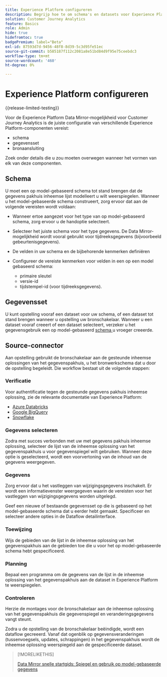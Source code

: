 ```yaml
---
title: Experience Platform configureren
description: Begrijp hoe te om schema's en datasets voor Experience Platform Data Mirror voor Customer Journey Analytics te vormen
solution: Customer Journey Analytics
feature: Basics
role: Admin
hide: true
hidefromtoc: true
badgePremium: label="Beta"
exl-id: 87593d7d-9456-48f8-8d39-5c3d95fe51ec
source-git-commit: b585187f112c2081a8e51bd84d9f95e75ceebdc3
workflow-type: tm+mt
source-wordcount: '460'
ht-degree: 0%

---
```


# Experience Platform configureren

{{release-limited-testing}}

Voor de Experience Platform Data Mirror-mogelijkheid voor Customer Journey Analytics is de juiste configuratie van verschillende Experience Platform-componenten vereist:

* schema
* gegevensset
* bronaansluiting

Zoek onder details die u zou moeten overwegen wanneer het vormen van elk van deze componenten.

## Schema

U moet een op model-gebaseerd schema tot stand brengen dat de gegevens pakhuis inheemse lijst modelleert u wilt weerspiegelen. Wanneer u het model-gebaseerde schema construeert, zorg ervoor dat aan de volgende vereisten wordt voldaan:

* Wanneer ertoe aangezet voor het type van op model-gebaseerd schema, zorg ervoor u de handoptie selecteert.
* Selecteer het juiste schema voor het type gegevens. De Data Mirror-mogelijkheid wordt vooral gebruikt voor tijdreeksgegevens (bijvoorbeeld gebeurtenisgegevens).

* De velden in uw schema en de bijbehorende kenmerken definiëren
* Configureer de vereiste kenmerken voor velden in een op een model gebaseerd schema:

   * primaire sleutel
   * versie-id
   * tijdstempel-id (voor tijdreeksgegevens).

## Gegevensset

U kunt opstelling vooraf een dataset voor uw schema, of een dataset tot stand brengen wanneer u opstelling uw bronschakelaar.
Wanneer u een dataset vooraf creeert of een dataset selecteert, verzeker u het gegevensgebruik een op model-gebaseerd [ schema ](#schema) u vroeger creeerde.


## Source-connector

Aan opstelling gebruikt de bronschakelaar aan de gesteunde inheemse oplossingen van het gegevenspakhuis, u het bronwerkschema dat u door de opstelling begeleidt. Die workflow bestaat uit de volgende stappen:

### Verificatie

Voor authentificatie tegen de gesteunde gegevens pakhuis inheemse oplossing, zie de relevante documentatie van Experience Platform:

* [ Azure Databricks ](https://experienceleague.adobe.com/nl/docs/experience-platform/sources/connectors/databases/databricks)
* [ Google BigQuery ](https://experienceleague.adobe.com/nl/docs/experience-platform/sources/connectors/databases/bigquery)
* [ Snowflake ](https://experienceleague.adobe.com/nl/docs/experience-platform/sources/connectors/databases/snowflake)


### Gegevens selecteren

Zodra met succes verbonden met uw met gegevens pakhuis inheemse oplossing, selecteer de lijst van de inheemse oplossing van het gegevenspakhuis u voor gegevenspiegel wilt gebruiken. Wanneer deze optie is geselecteerd, wordt een voorvertoning van de inhoud van de gegevens weergegeven.


### Gegevens

Zorg ervoor dat u het vastleggen van wijzigingsgegevens inschakelt. Er wordt een informatievenster weergegeven waarin de vereisten voor het vastleggen van wijzigingsgegevens worden uitgelegd.

Geef een nieuwe of bestaande gegevensset op die is gebaseerd op het model-gebaseerde schema dat u eerder hebt gemaakt. Specificeer en selecteer andere opties in de Dataflow detailinterface.


### Toewijzing

Wijs de gebieden van de lijst in de inheemse oplossing van het gegevenspakhuis aan de gebieden toe die u voor het op model-gebaseerde schema hebt gespecificeerd.


### Planning

Bepaal een programma om de gegevens van de lijst in de inheemse oplossing van het gegevenspakhuis aan de dataset in Experience Platform te weerspiegelen.


### Controleren

Herzie de montages voor de bronschakelaar aan de inheemse oplossing van het gegevenspakhuis die gegevenspiegel en veranderingsgegevens vangt steunt.


Zodra u de opstelling van de bronschakelaar beëindigde, wordt een dataflow gecreeerd. Vanaf dat ogenblik op gegevensveranderingen (tussenvoegsels, updates, schrappingen) in het gegevenspakhuis wordt de inheemse oplossing weerspiegeld aan de gespecificeerde dataset.


>[!MORELIKETHIS]
>
>[ Data Mirror snelle startgids: Spiegel en gebruik op model-gebaseerde gegevens ](model-based.md)
>
